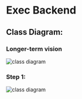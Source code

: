 # Exec Backend


## Class Diagram:

### Longer-term vision
![class diagram](http://www.plantuml.com/plantuml/proxy?cache=no&src=https://raw.githubusercontent.com/workflux/planning/main/uml/exec_backend_class.txt)

### Step 1:
![class diagram](http://www.plantuml.com/plantuml/proxy?cache=no&src=https://raw.githubusercontent.com/workflux/planning/main/uml/exec_backend_class_step1.txt)
